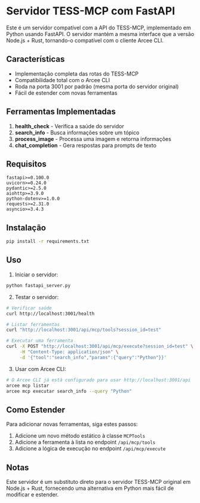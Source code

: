 # Servidor TESS-MCP com FastAPI

Este é um servidor compatível com a API do TESS-MCP, implementado em Python usando FastAPI. 
O servidor mantém a mesma interface que a versão Node.js + Rust, tornando-o compatível com o cliente Arcee CLI.

## Características

- Implementação completa das rotas do TESS-MCP
- Compatibilidade total com o Arcee CLI
- Roda na porta 3001 por padrão (mesma porta do servidor original)
- Fácil de estender com novas ferramentas

## Ferramentas Implementadas

1. **health_check** - Verifica a saúde do servidor
2. **search_info** - Busca informações sobre um tópico
3. **process_image** - Processa uma imagem e retorna informações
4. **chat_completion** - Gera respostas para prompts de texto

## Requisitos

```
fastapi>=0.100.0
uvicorn>=0.24.0
pydantic>=2.5.0
aiohttp>=3.9.0
python-dotenv>=1.0.0
requests>=2.31.0
asyncio>=3.4.3
```

## Instalação

```bash
pip install -r requirements.txt
```

## Uso

1. Iniciar o servidor:

```bash
python fastapi_server.py
```

2. Testar o servidor:

```bash
# Verificar saúde
curl http://localhost:3001/health

# Listar ferramentas
curl "http://localhost:3001/api/mcp/tools?session_id=test"

# Executar uma ferramenta
curl -X POST "http://localhost:3001/api/mcp/execute?session_id=test" \
     -H "Content-Type: application/json" \
     -d '{"tool":"search_info","params":{"query":"Python"}}'
```

3. Usar com Arcee CLI:

```bash
# O Arcee CLI já está configurado para usar http://localhost:3001/api
arcee mcp listar
arcee mcp executar search_info --query "Python"
```

## Como Estender

Para adicionar novas ferramentas, siga estes passos:

1. Adicione um novo método estático à classe `MCPTools`
2. Adicione a ferramenta à lista no endpoint `/api/mcp/tools`
3. Adicione a lógica de execução no endpoint `/api/mcp/execute`

## Notas

Este servidor é um substituto direto para o servidor TESS-MCP original em Node.js + Rust,
fornecendo uma alternativa em Python mais fácil de modificar e estender. 